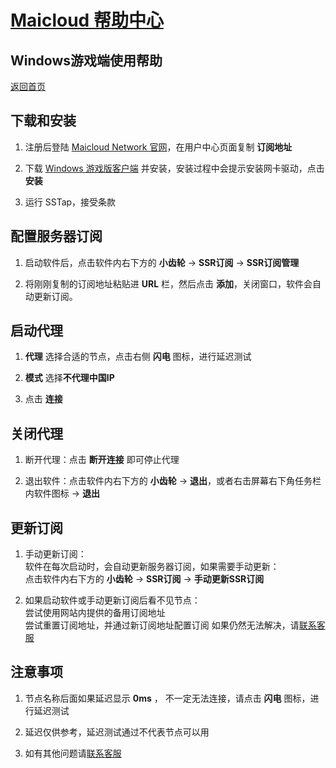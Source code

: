 # [Maicloud 帮助中心](/README.md)

## Windows游戏端使用帮助
[返回首页](/README.md)


## 下载和安装
1. 注册后登陆 [Maicloud Network 官网](http://www.maicloud.cc/)，在用户中心页面复制 **订阅地址**

2. 下载 [Windows 游戏版客户端](https://static.maicloud.vip/download/SSTap.zip) 
并安装，安装过程中会提示安装网卡驱动，点击 **安装**
3. 运行 SSTap，接受条款

## 配置服务器订阅

1. 启动软件后，点击软件内右下方的 **小齿轮** → **SSR订阅** → **SSR订阅管理**

2. 将刚刚复制的订阅地址粘贴进 **URL** 栏，然后点击 **添加**，关闭窗口，软件会自动更新订阅。

## 启动代理
1. **代理** 选择合适的节点，点击右侧 **闪电** 图标，进行延迟测试

2. **模式** 选择**不代理中国IP**

3. 点击 **连接**

## 关闭代理
1. 断开代理：点击 **断开连接** 即可停止代理

2. 退出软件：点击软件内右下方的 **小齿轮** → **退出**，或者右击屏幕右下角任务栏内软件图标 → **退出**

## 更新订阅
1. 手动更新订阅：  
软件在每次启动时，会自动更新服务器订阅，如果需要手动更新：  
点击软件内右下方的 **小齿轮** → **SSR订阅** → **手动更新SSR订阅**  

2. 如果启动软件或手动更新订阅后看不见节点：  
尝试使用网站内提供的备用订阅地址  
尝试重置订阅地址，并通过新订阅地址配置订阅
如果仍然无法解决，请[联系客服](https://ticket.maicloud.cc)

## 注意事项
1. 节点名称后面如果延迟显示 **0ms** ， 不一定无法连接，请点击 **闪电** 图标，进行延迟测试  

2. 延迟仅供参考，延迟测试通过不代表节点可以用

3. 如有其他问题请[联系客服](https://ticket.maicloud.cc)
